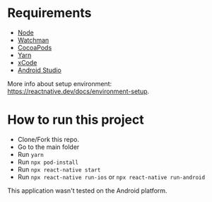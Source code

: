 # Requirements

 - [Node](https://nodejs.org/en/)
 - [Watchman](https://facebook.github.io/watchman/docs/install.html)
 - [CocoaPods](https://cocoapods.org/)
 - [Yarn](https://yarnpkg.com/)
 - [xCode](https://developer.apple.com/xcode/)
 - [Android Studio](https://developer.android.com/studio)
 
 More info about setup environment: https://reactnative.dev/docs/environment-setup.
 
 
 # How to run this project
 
 - Clone/Fork this repo.
 - Go to the main folder
 - Run `yarn`
 - Run `npx pod-install`
 - Run `npx react-native start`
 - Run `npx react-native run-ios` or `npx react-native run-android`
 
 
This application wasn't tested on the Android platform.
 
